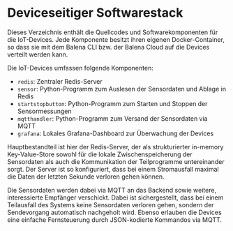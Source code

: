 Deviceseitiger Softwarestack
============================

Dieses Verzeichnis enthält die Quellcodes und Softwarekomponenten für die IoT-Devices.
Jede Komponente besitzt ihren eigenen Docker-Container, so dass sie mit dem Balena CLI
bzw. der Balena Cloud auf die Devices verteilt werden kann.

Die IoT-Devices umfassen folgende Komponenten:

 * `redis`: Zentraler Redis-Server
 * `sensor`: Python-Programm zum Auslesen der Sensordaten und Ablage in Redis
 * `startstopbutton`: Python-Programm zum Starten und Stoppen der Sensormessungen
 * `mqtthandler`: Python-Programm zum Versand der Sensordaten via MQTT
 * `grafana`: Lokales Grafana-Dashboard zur Überwachung der Devices

Hauptbestandteil ist hier der Redis-Server, der als strukturierter in-memory
Key-Value-Store sowohl für die lokale Zwischenspeicherung der Sensordaten als
auch die Kommunikation der Teilprogramme untereinander sorgt. Der Server ist
so konfiguriert, dass bei einem Stromausfall maximal die Daten der letzten
Sekunde verloren gehen können.

Die Sensordaten werden dabei via MQTT an das Backend sowie weitere, interessierte
Empfänger verschickt. Dabei ist sichergestellt, dass bei einem Teilausfall des
Systems keine Sensordaten verloren gehen, sondern der Sendevorgang automatisch
nachgeholt wird. Ebenso erlauben die Devices eine einfache Fernsteuerung durch
JSON-kodierte Kommandos via MQTT.
